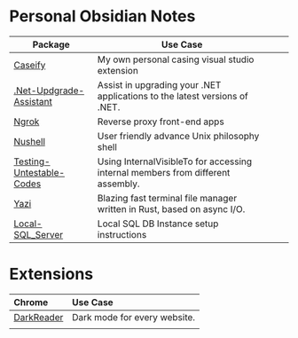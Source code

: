 # Personal Obsidian Notes

| Package                                                          | Use Case                                                                        |     |     |
| ---------------------------------------------------------------- | ------------------------------------------------------------------------------- | --- | --- |
| [Caseify](Back-end/Caseify.md)                                   | My own personal casing visual studio extension                                  |     |     |
| [.Net-Updgrade-Assistant](Back-end/NET-Upgrade-Assistant.md)     | Assist in upgrading your .NET applications to the latest versions of .NET.      |     |     |
| [Ngrok](Front-end/Ngrok.md)                                      | Reverse proxy front-end apps                                                    |     |     |
| [Nushell](Front-end/Nushell.md)                                  | User friendly advance Unix philosophy shell                                     |     |     |
| [Testing-Untestable-Codes](Back-end/Testing-Untestable-Codes.md) | Using InternalVisibleTo for accessing internal members from different assembly. |     |     |
| [Yazi](Front-end/Yazi.md)<br>                                    | Blazing fast terminal file manager written in Rust, based on async I/O.         |     |     |
| [Local-SQL_Server](Back-end/Local%20SQL%20Server%20Setup.md)     | Local SQL DB Instance setup instructions                                        |     |     |

# Extensions

| Chrome                                        | Use Case                     |
| :-------------------------------------------- | :--------------------------- |
| [DarkReader](Extensions/Chrome/DarkReader.md) | Dark mode for every website. |
|                                               |                              |
